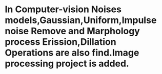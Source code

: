 # In Computer-vision Noises models,Gaussian,Uniform,Impulse noise Remove and Marphology process Erission,Dillation Operations are also find.Image processing project is added.
